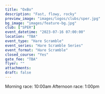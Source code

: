 ```yaml
---
title: "OxBo"
description: "Fast, flowy, rocky"
preview_image: "images/logos/clubs/sper.jpg"
bg_image: "images/feature-bg.jpg"
club: ["SPER"]
event_datetime: "2023-07-16 07:00:00"
location: "TBA"
event_type: "Hare Scramble"
event_series: "Hare Scramble Series"
event_format: "Hare Scramble"
closed_course: "Yes"
gate_fee: "TBA"
flyer: ""
attachments:
draft: false
---
```


Morning race: 10:00am
Afternoon race: 1:00pm